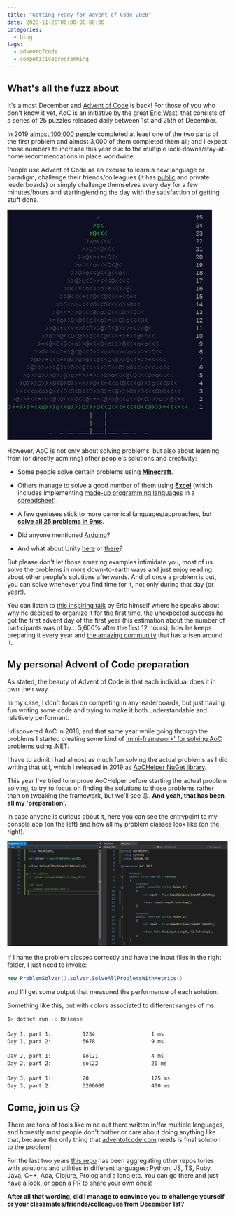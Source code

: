 ```yaml
---
title: "Getting ready for Advent of Code 2020"
date: 2020-11-26T00:00:00+00:00
categories:
  - blog
tags:
  - adventofcode
  - competitiveprogramming
---
```


## What's all the fuzz about

It's almost December and [Advent of Code](https://adventofcode.com/) is back! For those of you who don't know it yet, AoC is an initiative by the great [Eric Wastl](https://twitter.com/ericwastl) that consists of a series of 25 puzzles released daily between 1st and 25th of December.

In 2019 [almost 100,000 people](https://adventofcode.com/2019/stats) completed at least one of the two parts of the first problem and almost 3,000 of them completed them all; and I expect those numbers to increase this year due to the multiple lock-downs/stay-at-home recommendations in place worldwide.

People use Advent of Code as an excuse to learn a new language or paradigm, challenge their friends/colleagues (it has [public](https://adventofcode.com/2019/leaderboard) and private leaderboards) or simply challenge themselves every day for a few minutes/hours and starting/ending the day with the satisfaction of getting stuff done.

![Advent of Code 2015 gif animation](/assets/images/2020-11-26-getting-ready-for-aoc-2020/aoc_2015.gif)

However, AoC is not only about solving problems, but also about learning from (or directly admiring) other people's solutions and creativity:

- Some people solve certain problems using [**Minecraft**](https://www.reddit.com/r/adventofcode/comments/e7ylwd/i_solved_day_8_entirely_in_minecraft/).

- Others manage to solve a good number of them using [**Excel**](https://www.youtube.com/playlist?list=PL5ZJ5xCmOlkmsxkFbYj4qtQzPmRFfM451) (which includes implementing [made-up programming languages](https://esolangs.org/wiki/Intcode#:~:text=Intcode%20is%20an%20esoteric%20programming,%2C%2021%2C%2023%20and%2025.) in a [spreadsheet](https://www.reddit.com/r/adventofcode/comments/ea8mif/2019_day_13_excel_did_you_think_i_would_give_up/)).

- A few geniuses stick to more canonical languages/approaches, but [**solve all 25 problems in 9ms**](https://www.reddit.com/r/adventofcode/comments/jf03dr/2019_optimized_solutions_in_c_9_ms_total/).

- Did anyone mentioned [Arduino](https://www.youtube.com/playlist?list=PLm-JYoU3uw-aIWvjuzHk2KOQSjLQT6Ac-)?

- And what about Unity [here](https://www.reddit.com/r/adventofcode/comments/a6sej7/day_15_unity_visualization/) or [there](https://www.reddit.com/r/adventofcode/comments/eb79s0/2019_day_10_blowing_up_asteroids_in_unity/)?

But please don't let those amazing examples intimidate you, most of us solve the problems in more down-to-earth ways and just enjoy reading about other people's solutions afterwards. And of once a problem is out, you can solve whenever you find time for it, not only during that day (or year!).

You can listen to [this inspiring talk](https://youtu.be/gibVyxpi-qA) by Eric himself where he speaks about why he decided to organize it for the first time, the unexpected success he got the first advent day of the first year (his estimation about the number of participants was of by... 5,600% after the first 12 hours), how he keeps preparing it every year and [the amazing community](https://www.reddit.com/r/adventofcode) that has arisen around it.

## My personal Advent of Code preparation

As stated, the beauty of Advent of Code is that each individual does it in own their way.

In my case, I don't focus on competing in any leaderboards, but just having fun writing some code and trying to make it both understandable and relatively performant.

I discovered AoC in 2018, and that same year while going through the problems I started creating some kind of ['mini-framework' for solving AoC problems using .NET](https://github.com/eduherminio/AoCHelper).

I have to admit I had almost as much fun solving the actual problems as I did writing that util, which I released in 2019 as [AoCHelper NuGet library](https://www.nuget.org/packages/AoCHelper/).

This year I've tried to improve AoCHelper before starting the actual problem solving, to try to focus on finding the solutions to those problems rather than on tweaking the framework, but we'll see 😉.
**And yeah, that has been all my 'preparation'.**

In case anyone is curious about it, here you can see the entrypoint to my console app (on the left) and how all my problem classes look like (on the right).

![Personal workspace while using AoCHelper library: main program class on the left and problem class on the right](/assets/images/2020-11-26-getting-ready-for-aoc-2020/workspace_with_aochelper.png)

If I name the problem classes correctly and have the input files in the right folder, I just need to invoke:

```csharp
new ProblemSolver().solver.SolveAllProblemsWithMetrics()
```

and I'll get some output that measured the performance of each solution. 

Something like this, but with colors associated to different ranges of ms:

```bash
$> dotnet run -c Release

Day 1, part 1:          1234                  1 ms
Day 1, part 2:          5678                  9 ms

Day 2, part 1:          sol21                 4 ms
Day 2, part 2:          sol22                 20 ms

Day 3, part 1:          20                    125 ms
Day 3, part 2:          3200000               400 ms
```

## Come, join us 😏

There are tons of tools like mine out there written in/for multiple languages, and honestly most people don't bother or care about doing anything like that, because the only thing that [adventofcode.com](adventofcode.com) needs is final solution to the problem!

For the last two years [this repo](https://github.com/Bogdanp/awesome-advent-of-code) has been aggregating other repositories with solutions and utilities in different languages: Python, JS, TS, Ruby, Java, C++, Ada, Clojure, Prolog and a long etc. You can go there and just have a look, or open a PR to share your own ones!

**After all that wording, did I manage to convince you to challenge yourself or your classmates/friends/colleagues from December 1st?**
